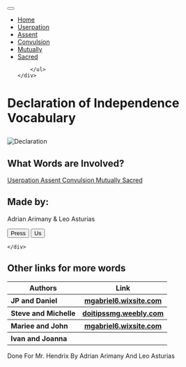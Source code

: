 <!DOCTYPE html>
<html lang="en">
<head>	
	<title>Home page</title>
	<script> 
		function myFunction() {
			document.getElementById("lol").innerHTML = "Stay With US!";
			document.getElementById("h").innerHTML = "hendrix.jpg"
		}
	</script>
	<meta charset="utf-8">
	<meta name="viewport" content="width=device-width, initial-scale=1">
	 <link rel="stylesheet" href="https://maxcdn.bootstrapcdn.com/bootstrap/3.3.7/css/bootstrap.min.css">
	 <script src="https://ajax.googleapis.com/ajax/libs/jquery/1.12.4/jquery.min.js"></script>
  <script src="https://maxcdn.bootstrapcdn.com/bootstrap/3.3.7/js/bootstrap.min.js"></script>
  	<link rel="stylesheet" href="csshome.css">
</head>
<body>
<nav class="navbar navbar-default">
	<div class="container">
		<div class="navbar-header">
			<button type="button" class="navbar-toggle" data-toggle="collapse" data-target="#myNavbar">
			<span class="icon-bar"> </span>
			<span class="icon-bar"> </span>
			<span class="icon-bar"> </span>
		</button>
	
</div>
	<div class="collapse navbar-collapse" id="myNavbar">
		<ul class="nav navbar-nav navbar-right">
			<li><a href="file:///C:/Users/Adrian%20Arimany/Desktop/Subline/HTML_2/try_home.html"> Home</a></li>
		<li><a href="file:///C:/Users/Adrian%20Arimany/Desktop/Subline/HTML/Work_2(Usurpation).html"> Userpation</a></li>
		<li><a href="file:///C:/Users/Adrian%20Arimany/Desktop/Subline/HTML/Work_2(Assent).html"> Assent</a></li>
		<li><a href="file:///C:/Users/Adrian%20Arimany/Desktop/Subline/HTML/Work_2(Convulsion).html"> Convulsion</a></li>
		<li><a href="file:///C:/Users/Adrian%20Arimany/Desktop/Subline/HTML/Work_2(Mutually).html"> Mutually</a></li>
		<li><a href="file:///C:/Users/Adrian%20Arimany/Desktop/Subline/HTML/Work_2(Sacred).html"> Sacred</a></li>
		
		</ul>
	</div>
</div>
</nav>

<div class="container-fluid bg-1 text-center">
	<h1><p id="lol"> Declaration of Independence Vocabulary </p></h1>
	<img src="declaration.jpeg" alt="Declaration" id="h">
</div>

<div class="container-fluid bg-2 text-center">
	<h2> What Words are Involved? </h2>
<p>
	<a href="file:///C:/Users/Adrian%20Arimany/Desktop/Subline/HTML/Work_2(Usurpation).html" class="btn-default btn-lg"> Userpation </a>
	<a href="file:///C:/Users/Adrian%20Arimany/Desktop/Subline/HTML/Work_2(Assent).html" class="btn-default btn-lg"> Assent </a>
	<a href="file:///C:/Users/Adrian%20Arimany/Desktop/Subline/HTML/Work_2(Convulsion).html" class="btn-default btn-lg"> Convulsion </a>
	<a href="file:///C:/Users/Adrian%20Arimany/Desktop/Subline/HTML/Work_2(Mutually).html" class="btn-default btn-lg"> Mutually </a>
	<a href="file:///C:/Users/Adrian%20Arimany/Desktop/Subline/HTML/Work_2(Sacred).html" class="btn-default btn-lg"> Sacred </a>
</p>
</div>
	
<div class="container-fluid bg-3 text-center">
	<h2> Made by: </h2>
		<p> Adrian Arimany & Leo Asturias</p>
		 	<button type="button" onclick="document.getElementById('h').src='hendrix.jpg'">Press </button>	 
		 	<button type="button" onclick="myFunction()"> Us </button>
			
	</div>

<div class="container-fluid bg-4 text-center">
	<h2> Other links for more words </h2>
<table style="width: 100%" >
			<tr> 
				<th>Authors</th>
				<th>Link </th>
			</tr>
			<tr>
				<th align="left">JP and Daniel</th>
				<th> <a href="https://mgabriel6.wixsite.com/mysite/home"> mgabriel6.wixsite.com</a></th>
			</tr>	
			<tr>	
				<th align="left">Steve and Michelle</th>
				<th><a href="http://doitipssmg.weebly.com">doitipssmg.weebly.com </a></th>
			</tr>	
			<tr>
				<th align="left">Mariee and John</th>
				<th><a href="https://mgabriel6.wixsite.com/mysite/home"> mgabriel6.wixsite.com</a></th>
			</tr>	
			<tr>	
				<th align="left">Ivan and Joanna</th>
				<th></th>
			</tr>
		</table>
</div>
	<footer class="container-fluid bg-5 text-center"> 
<p> Done For Mr. Hendrix By Adrian Arimany And Leo Asturias </p>
	</footer>
</body>
</html>



